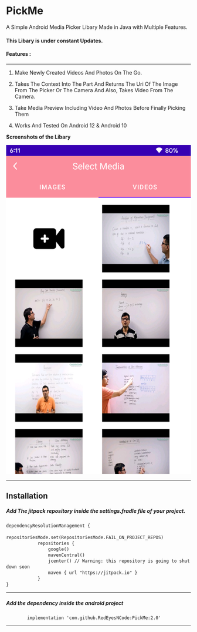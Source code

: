 # PickMe
A Simple Android Media Picker Libary Made in Java with Multiple Features.
#### This Libary is under constant Updates.

#### Features :

------------


1.  Make Newly Created Videos And Photos On The Go.
2.  Takes The Context Into The Part And Returns The Uri Of The Image From The Picker Or The Camera And Also, Takes Video From The Camera.

3. Take Media Preview Including Video And Photos Before Finally Picking Them
4.  Works And Tested On Android 12 & Android 10 

**Screenshots of the Libary**

![Screenshot](/media/video_fragment.png)

------------



## Installation

##### Add  The jitpack repository inside the settings.fradle file of your project.



    dependencyResolutionManagement {
                repositoriesMode.set(RepositoriesMode.FAIL_ON_PROJECT_REPOS)
                repositories {
                    google()
                    mavenCentral()
                    jcenter() // Warning: this repository is going to shut down soon
                    maven { url "https://jitpack.io" }
                }
    }

------------


#####  Add the dependency inside the android project 
            implementation 'com.github.RedEyesNCode:PickMe:2.0'

------------

